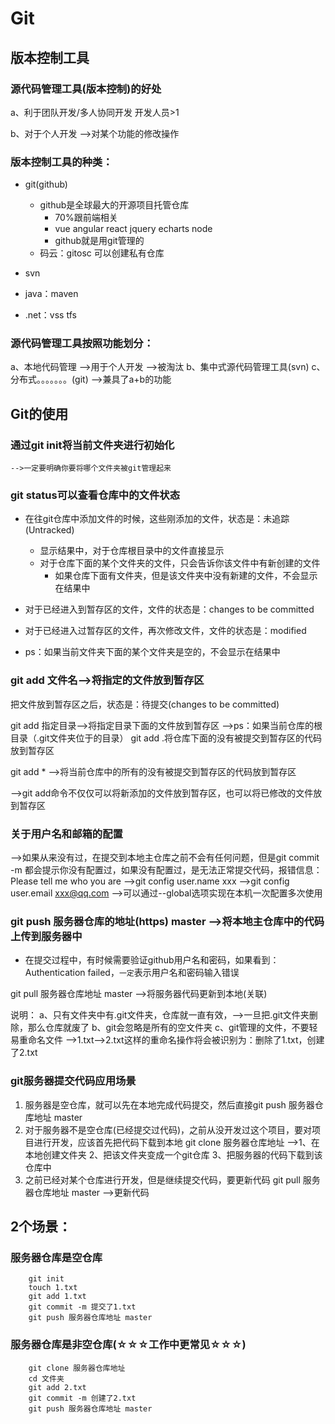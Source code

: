 # Git
## 版本控制工具
### 源代码管理工具(版本控制)的好处
a、利于团队开发/多人协同开发  开发人员>1

b、对于个人开发
    -->对某个功能的修改操作

### 版本控制工具的种类：
+ git(github)
    - github是全球最大的开源项目托管仓库
        - 70%跟前端相关
        - vue angular react jquery echarts node
        - github就是用git管理的
    - 码云：gitosc  可以创建私有仓库

+ svn
+ java：maven
+ .net：vss tfs

### 源代码管理工具按照功能划分：
a、本地代码管理        -->用于个人开发           -->被淘汰
b、集中式源代码管理工具(svn)
c、分布式。。。。。。。(git)       -->兼具了a+b的功能

## Git的使用
### 通过git init将当前文件夹进行初始化
    -->一定要明确你要将哪个文件夹被git管理起来

### git status可以查看仓库中的文件状态
+ 在往git仓库中添加文件的时候，这些刚添加的文件，状态是：未追踪(Untracked)
    - 显示结果中，对于仓库根目录中的文件直接显示
    - 对于仓库下面的某个文件夹的文件，只会告诉你该文件中有新创建的文件
        - 如果仓库下面有文件夹，但是该文件夹中没有新建的文件，不会显示在结果中

+ 对于已经进入到暂存区的文件，文件的状态是：changes to be committed
+ 对于已经进入过暂存区的文件，再次修改文件，文件的状态是：modified

+ ps：如果当前文件夹下面的某个文件夹是空的，不会显示在结果中


### git add 文件名-->将指定的文件放到暂存区
把文件放到暂存区之后，状态是：待提交(changes to be committed)

git add 指定目录-->将指定目录下面的文件放到暂存区
    -->ps：如果当前仓库的根目录（.git文件夹位于的目录） git add .将仓库下面的没有被提交到暂存区的代码放到暂存区

git add *   -->将当前仓库中的所有的没有被提交到暂存区的代码放到暂存区

-->git add命令不仅仅可以将新添加的文件放到暂存区，也可以将已修改的文件放到暂存区

### 关于用户名和邮箱的配置
-->如果从来没有过，在提交到本地主仓库之前不会有任何问题，但是git commit -m 都会提示你没有配置过，如果没有配置过，是无法正常提交代码，报错信息：Please tell me who you are
-->git config user.name xxx
-->git config user.email xxx@qq.com
    -->可以通过--global选项实现在本机一次配置多次使用

### git push 服务器仓库的地址(https) master   -->将本地主仓库中的代码上传到服务器中
+ 在提交过程中，有时候需要验证github用户名和密码，如果看到：Authentication failed，`一定`表示用户名和密码输入错误

git pull 服务器仓库地址 master -->将服务器代码更新到本地(关联)


说明：
a、只有文件夹中有.git文件夹，仓库就一直有效，-->一旦把.git文件夹删除，那么仓库就废了
b、git会忽略是所有的空文件夹
c、git管理的文件，不要轻易重命名文件
    -->1.txt-->2.txt这样的重命名操作将会被识别为：删除了1.txt，创建了2.txt





### git服务器提交代码应用场景
1. 服务器是空仓库，就可以先在本地完成代码提交，然后直接git push 服务器仓库地址  master
2. 对于服务器不是空仓库(已经提交过代码)，之前从没开发过这个项目，要对项目进行开发，应该首先把代码下载到本地
	git clone 服务器仓库地址
			-->1、在本地创建文件夹
			    2、把该文件夹变成一个git仓库
			        3、把服务器的代码下载到该仓库中
3. 之前已经对某个仓库进行开发，但是继续提交代码，要更新代码
	git pull 服务器仓库地址  master
		-->更新代码



## 2个场景：
### 服务器仓库是空仓库
```
    git init
    touch 1.txt
    git add 1.txt
    git commit -m 提交了1.txt
    git push 服务器仓库地址 master
```

### 服务器仓库是非空仓库(☆☆☆工作中更常见☆☆☆)
```
    git clone 服务器仓库地址
    cd 文件夹
    git add 2.txt
    git commit -m 创建了2.txt
    git push 服务器仓库地址 master
```